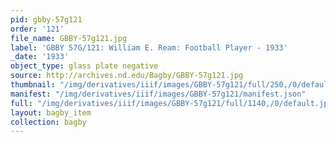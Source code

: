 ```yaml
---
pid: gbby-57g121
order: '121'
file_name: GBBY-57g121.jpg
label: 'GBBY 57G/121: William E. Ream: Football Player - 1933'
_date: '1933'
object_type: glass plate negative
source: http://archives.nd.edu/Bagby/GBBY-57g121.jpg
thumbnail: "/img/derivatives/iiif/images/GBBY-57g121/full/250,/0/default.jpg"
manifest: "/img/derivatives/iiif/images/GBBY-57g121/manifest.json"
full: "/img/derivatives/iiif/images/GBBY-57g121/full/1140,/0/default.jpg"
layout: bagby_item
collection: bagby
---
```

